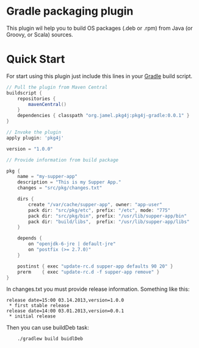 # Gradle packaging plugin

This plugin wil help you to build OS packages (.deb or .rpm) from Java (or Groovy, or Scala) sources.

# Quick Start
For start using this plugin just include this lines in your [Gradle](http://gradle.org) build script.

```groovy
// Pull the plugin from Maven Central
buildscript {
    repositories {
        mavenCentral()
    }
    dependencies { classpath "org.jamel.pkg4j:pkg4j-gradle:0.0.1" }
}

// Invoke the plugin
apply plugin: 'pkg4j'

version = "1.0.0"

// Provide information from build package

pkg {
    name = "my-supper-app"
    description = "This is my Supper App."
    changes = "src/pkg/changes.txt"

    dirs {
        create "/var/cache/supper-app", owner: "app-user"
        pack dir: "src/pkg/etc", prefix: "/etc", mode: "775"
        pack dir: "src/pkg/bin", prefix: "/usr/lib/supper-app/bin"
        pack dir: "build/libs",  prefix: "/usr/lib/supper-app/libs"
    }

    depends {
        on "openjdk-6-jre | default-jre"
        on "postfix (>= 2.7.0)"
    }

    postinst { exec "update-rc.d supper-app defaults 90 20" }
    prerm    { exec "update-rc.d -f supper-app remove" }
}

```

In changes.txt you must provide release information. Something like this:

```
release date=15:00 03.14.2013,version=1.0.0
 * first stable release
release date=14:00 03.01.2013,version=0.0.1
 * initial release
```

Then you can use buildDeb task:

```
    ./gradlew build buidlDeb
```
